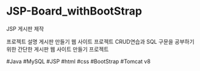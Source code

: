 # JSP-Board_withBootStrap
JSP 게시판 제작

프로젝트 설명
게시판 만들기 웹 사이트 프로젝트
CRUD연습과 SQL 구문을 공부하기 위한 간단한 게시판 웹 사이트 만들기 프로젝트

#Java #MySQL #JSP
#html #css #BootStrap 
#Tomcat v8 
